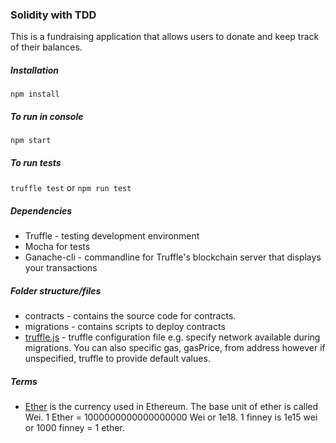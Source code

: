 ### Solidity with TDD

This is a fundraising application that allows users to donate and keep track of their balances.

##### Installation

```npm install```

##### To run in console

```npm start```

##### To run tests

``` truffle test ``` or ```npm run test```

##### Dependencies

* Truffle - testing development environment
* Mocha for tests
* Ganache-cli - commandline for Truffle's blockchain server that displays your transactions

##### Folder structure/files

* contracts - contains the source code for contracts.
* migrations - contains scripts to deploy contracts
* [truffle.js](http://truffleframework.com/docs/advanced/configuration) - truffle configuration file e.g. specify network available during migrations.
You can also specific gas, gasPrice, from address however if unspecified, truffle to provide default values.

##### Terms

* [Ether](http://ethdocs.org/en/latest/ether.html) is the currency used in Ethereum.
The base unit of ether is called Wei. 1 Ether = 1000000000000000000 Wei or 1e18.
1 finney is 1e15 wei or 1000 finney = 1 ether.

